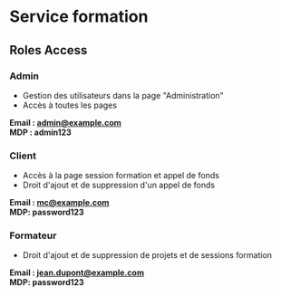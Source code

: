 # Service formation

## Roles Access

### Admin 
- Gestion des utilisateurs dans la page "Administration"
- Accès à toutes les pages

**Email : admin@example.com**   
**MDP : admin123**

### Client 
- Accès à la page session formation et appel de fonds
- Droit d'ajout et de suppression d'un appel de fonds

**Email : mc@example.com**  
**MDP: password123**

### Formateur
- Droit d'ajout et de suppression de projets et de sessions formation

**Email : jean.dupont@example.com**     
**MDP: password123**